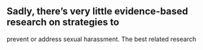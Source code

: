 ## Sadly, there’s very little evidence-based research on strategies to

prevent or address sexual harassment. The best related research